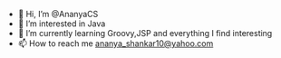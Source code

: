 - 👋 Hi, I’m @AnanyaCS
- 👀 I’m interested in Java 
- 🌱 I’m currently learning Groovy,JSP and everything I find interesting
- 📫 How to reach me ananya_shankar10@yahoo.com

<!---
AnanyaCS/AnanyaCS is a ✨ special ✨ repository because its `README.md` (this file) appears on your GitHub profile.
You can click the Preview link to take a look at your changes.
--->
